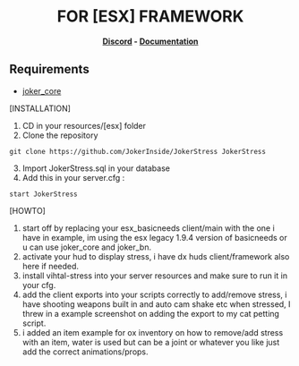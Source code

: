 <h1 align='center'>FOR [ESX] FRAMEWORK</a></h1><p align='center'><b><a href='https://dsc.gg/SSTT'>Discord</a> - <a href='https://documentation.esx-framework.org/legacy/installation'>Documentation</a></b></h5>

## Requirements
- [joker_core](https://github.com/JokerInside/joker_core)


[INSTALLATION]

1) CD in your resources/[esx] folder
2) Clone the repository
```
git clone https://github.com/JokerInside/JokerStress JokerStress
```
3) Import JokerStress.sql in your database
4) Add this in your server.cfg :

```
start JokerStress
```

[HOWTO]

1) start off by replacing your esx_basicneeds client/main with the one i have in example, im using the esx legacy 1.9.4 version of basicneeds or u can use joker_core and joker_bn.
2) activate your hud to display stress, i have dx huds client/framework also here if needed.
3) install vihtal-stress into your server resources  and make sure to run it in your cfg.
4) add the client exports into your scripts correctly to add/remove stress, i have shooting weapons built in and auto cam shake etc when stressed, I threw in a example screenshot on adding the export to my cat petting script.
5) i added an item example for ox inventory on how to remove/add stress with an item, water is used but can be a joint or whatever you like just add the correct animations/props.
